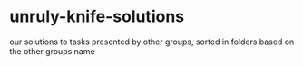 # unruly-knife-solutions
our solutions to tasks presented by other groups, sorted in folders based on the other groups name
